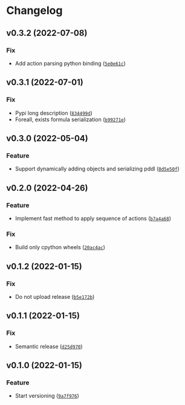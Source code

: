 # Changelog

<!--next-version-placeholder-->

## v0.3.2 (2022-07-08)
### Fix
* Add action parsing python binding ([`5e0e61c`](https://github.com/tmigimatsu/symbolic/commit/5e0e61c72a53f4a5a24262bfe3a266e4cd2b2a97))

## v0.3.1 (2022-07-01)
### Fix
* Pypi long description ([`834499d`](https://github.com/tmigimatsu/symbolic/commit/834499db88b5e8675968a9d80647a25b972ef7fa))
* Foreall, exists formula serialization ([`b99271e`](https://github.com/tmigimatsu/symbolic/commit/b99271ebc6f23ad017289d049fb35425c8a9c92b))

## v0.3.0 (2022-05-04)
### Feature
* Support dynamically adding objects and serializing pddl ([`0d5e50f`](https://github.com/tmigimatsu/symbolic/commit/0d5e50f24a719de4db7f614b89bec3101e332559))

## v0.2.0 (2022-04-26)
### Feature
* Implement fast method to apply sequence of actions ([`b7a4a68`](https://github.com/tmigimatsu/symbolic/commit/b7a4a68f406782a808b50d5875d4a5266f47146d))

### Fix
* Build only cpython wheels ([`20ac4ac`](https://github.com/tmigimatsu/symbolic/commit/20ac4ace704584a9765345e5cb08b2750623a793))

## v0.1.2 (2022-01-15)
### Fix
* Do not upload release ([`b5e172b`](https://github.com/tmigimatsu/symbolic/commit/b5e172b572b2d3fb4410c378315e5228332ef8d6))

## v0.1.1 (2022-01-15)
### Fix
* Semantic release ([`d25d970`](https://github.com/tmigimatsu/symbolic/commit/d25d97021dff5a7db668455187284b9bdf32d5c7))

## v0.1.0 (2022-01-15)
### Feature
* Start versioning ([`9a7f976`](https://github.com/tmigimatsu/symbolic/commit/9a7f976fa05f0ff88ac415f7336536c543052177))
